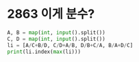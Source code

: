 # 2863 이게 분수?



```python
A, B = map(int, input().split())
C, D = map(int, input().split())
li = [A/C+B/D, C/D+A/B, D/B+C/A, B/A+D/C]
print(li.index(max(li)))
```

